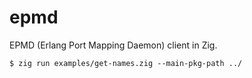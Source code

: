 epmd
====

EPMD (Erlang Port Mapping Daemon) client in Zig.

```console
$ zig run examples/get-names.zig --main-pkg-path ../
```
